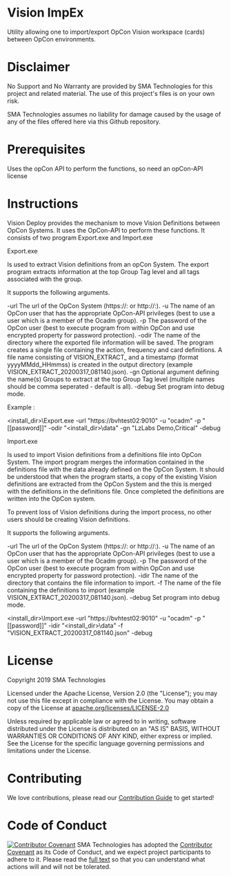 # Vision ImpEx
Utility allowing one to import/export OpCon Vision workspace (cards) between OpCon environments.

# Disclaimer
No Support and No Warranty are provided by SMA Technologies for this project and related material. The use of this project's files is on your own risk.

SMA Technologies assumes no liability for damage caused by the usage of any of the files offered here via this Github repository.

# Prerequisites
Uses the opCon API to perform the functions, so need an opCon-API license

# Instructions
Vision Deploy provides the mechanism to move Vision Definitions between OpCon Systems.
It uses the OpCon-API to perform these functions. 
It consists of two program Export.exe and Import.exe

Export.exe
 
Is used to extract Vision definitions from an opCon System. The export program extracts information at the
top Group Tag level and all tags associated with the group.
  
It supports the following arguments.

  -url           The url of the OpCon System (https://<name>:<port> or http://<name>:<port>).
  -u             The name of an OpCon user that has the appropriate OpCon-API privileges (best to use a user which
                 is a member of the Ocadm group).
	-p             The password of the OpCon user (best to execute program from within OpCon and use encrypted 
	               property for password protection).
	-odir          The name of the directory where the exported file information will be saved. The program creates a single
	               file containing the action, frequency and card definitions. A file name consisting of VISION_EXTRACT_ and 
	               a timestamp (format yyyyMMdd_HHmmss) is created in the output directory (example VISION_EXTRACT_20200317_081140.json).
	-gn            Optional argument defining the name(s) Groups to extract at the top Group Tag level (multiple names should be 
	               comma seperated - default is all).
	-debug         Set program into debug mode.
	
Example :

<install_dir>\Export.exe -url "https://bvhtest02:9010" -u "ocadm" -p "[[password]]" -odir "<install_dir>\data" -gn "LzLabs Demo,Critical" -debug

Import.exe
 
Is used to import Vision definitions from a definitions file into OpCon System. The import program merges the information
contained in the definitions file with the data already defined on the OpCon System. It should be understood that when the
program starts, a copy of the existing Vision definitions are extracted from the OpCon System and the this is merged with
the definitions in the definitions file. Once completed the definitions are written into the OpCon system. 

To prevent loss of Vision definitions during the import process, no other users should be creating Vision definitions.  
  
It supports the following arguments.

  -url           The url of the OpCon System (https://<name>:<port> or http://<name>:<port>).
  -u             The name of an OpCon user that has the appropriate OpCon-API privileges (best to use a user which
                 is a member of the Ocadm group).
	-p             The password of the OpCon user (best to execute program from within OpCon and use encrypted 
	               property for password protection).
	-idir          The name of the directory that contains the file information to import. 
	-f             The name of the file containing the definitions to import (example VISION_EXTRACT_20200317_081140.json).
	-debug         Set program into debug mode.
	
<install_dir>\Import.exe -url "https://bvhtest02:9010" -u "ocadm" -p "[[password]]" -idir "<install_dir>\data" -f "VISION_EXTRACT_20200317_081140.json" -debug


# License
Copyright 2019 SMA Technologies

Licensed under the Apache License, Version 2.0 (the "License");
you may not use this file except in compliance with the License.
You may obtain a copy of the License at [apache.org/licenses/LICENSE-2.0](http://www.apache.org/licenses/LICENSE-2.0)

Unless required by applicable law or agreed to in writing, software
distributed under the License is distributed on an "AS IS" BASIS,
WITHOUT WARRANTIES OR CONDITIONS OF ANY KIND, either express or implied.
See the License for the specific language governing permissions and
limitations under the License.

# Contributing
We love contributions, please read our [Contribution Guide](CONTRIBUTING.md) to get started!

# Code of Conduct
[![Contributor Covenant](https://img.shields.io/badge/Contributor%20Covenant-v2.0%20adopted-ff69b4.svg)](code-of-conduct.md)
SMA Technologies has adopted the [Contributor Covenant](CODE_OF_CONDUCT.md) as its Code of Conduct, and we expect project participants to adhere to it. Please read the [full text](CODE_OF_CONDUCT.md) so that you can understand what actions will and will not be tolerated.
